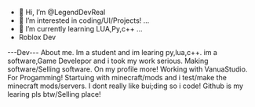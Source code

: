 - 👋 Hi, I’m @LegendDevReal
- 👀 I’m interested in coding/UI/Projects! ...
- 🌱 I’m currently learning LUA,Py,c++ ...
- Roblox Dev

---Dev---
About me. Im a student and im learing py,lua,c++.
im a software,Game Develepor and i took my work serious.
Making software/Selling software.
On my profile more! Working with VanuaStudio. For Progamming!
Startuing with minecraft/mods and i test/make the minecraft mods/servers.
I dont really like bui;ding so i code!
Github is my learing pls btw/Selling place!
